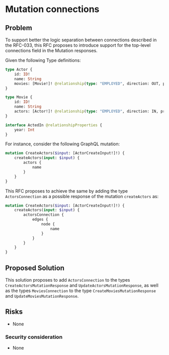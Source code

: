 # Mutation connections

## Problem

To support better the logic separation between connections described in the RFC-033, this RFC proposes to introduce support for the top-level connections field in the Mutation responses.

Given the following Type definitions:

```graphql
type Actor {
    id: ID!
    name: String
    movies: [Movie!]! @relationship(type: "EMPLOYED", direction: OUT, properties: "ActedIn")
}

type Movie {
    id: ID!
    name: String
    actors: [Actor!]! @relationship(type: "EMPLOYED", direction: IN, properties: "ActedIn")
}

interface ActedIn @relationshipProperties {
    year: Int
}
```

For instance, consider the following GraphQL mutation:

```graphql
mutation CreateActors($input: [ActorCreateInput!]!) {
    createActors(input: $input) {
        actors {
            name
        }
    }
}
```

This RFC proposes to achieve the same by adding the type `ActorsConnection` as a possible response of the mutation `createActors` as:

```graphql
mutation CreateActors($input: [ActorCreateInput!]!) {
    createActors(input: $input) {
        actorsConnection {
            edges {
                node {
                    name
                }
            }
        }
    }
}
```

## Proposed Solution

This solution proposes to add `ActorsConnection` to the types `CreateActorsMutationResponse` and `UpdateActorsMutationResponse`,
as well as the types `MoviesConnection` to the type `CreateMoviesMutationResponse` and `UpdateMoviesMutationResponse`.

## Risks

-   None

### Security consideration

-   None
